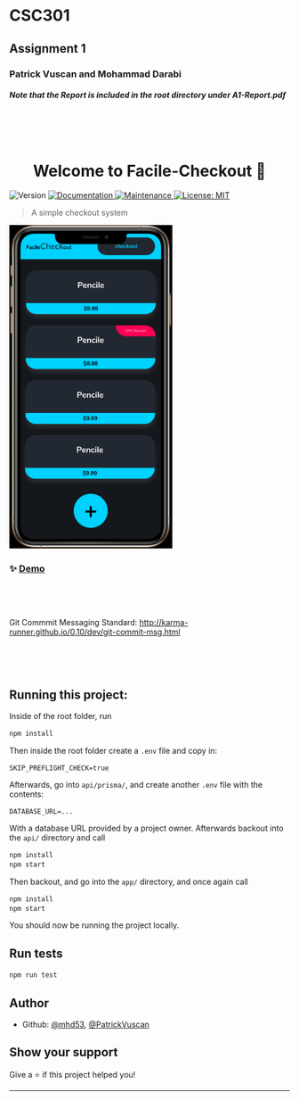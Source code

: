 <h1>CSC301</h1>
<h2>Assignment 1</h2>
<h3>Patrick Vuscan and Mohammad Darabi</h3>

<h5>Note that the Report is included in the root directory under A1-Report.pdf</h5>

<p>&nbsp;</p>
<p>&nbsp;</p>

<h1 align="center">Welcome to Facile-Checkout 👋</h1>
<p>
  <img alt="Version" src="https://img.shields.io/badge/version-0.0.1-blue.svg?cacheSeconds=2592000" />
  <a href="https://github.com/csc301-fall-2020/assignment-1-65-patrickvuscan-mohammaddarabi#readme" target="_blank">
    <img alt="Documentation" src="https://img.shields.io/badge/documentation-yes-brightgreen.svg" />
  </a>
  <a href="https://github.com/csc301-fall-2020/assignment-1-65-patrickvuscan-mohammaddarabi/graphs/commit-activity" target="_blank">
    <img alt="Maintenance" src="https://img.shields.io/badge/Maintained%3F-yes-green.svg" />
  </a>
  <a href="#" target="_blank">
    <img alt="License: MIT" src="https://img.shields.io/github/license/mhd53,  Avatar/Facile-Checkout" />
  </a>
</p>

> A simple checkout system

<img src="_prototypes/01_facile_item_list.png" style="zoom:70%;" />

### ✨ [Demo](https://facilecheckout.netlify.app/)

<p>&nbsp;</p>
<p>&nbsp;</p>

Git Commmit Messaging Standard:
<http://karma-runner.github.io/0.10/dev/git-commit-msg.html>

<p>&nbsp;</p>
<p>&nbsp;</p>

## Running this project:

Inside of the root folder, run

```sh
npm install
```

Then inside the root folder create a `.env` file and copy in:

```
SKIP_PREFLIGHT_CHECK=true
```

Afterwards, go into `api/prisma/`, and create another `.env` file with the contents:

```
DATABASE_URL=...
```

With a database URL provided by a project owner. Afterwards backout into the `api/` directory and call

```sh
npm install
npm start
```

Then backout, and go into the `app/` directory, and once again call

```sh
npm install
npm start
```

You should now be running the project locally.

## Run tests

```sh
npm run test
```

## Author

-   Github: [@mhd53](https://github.com/mhd53), [@PatrickVuscan](https://github.com/PatrickVuscan)

## Show your support

Give a ⭐️ if this project helped you!

---
